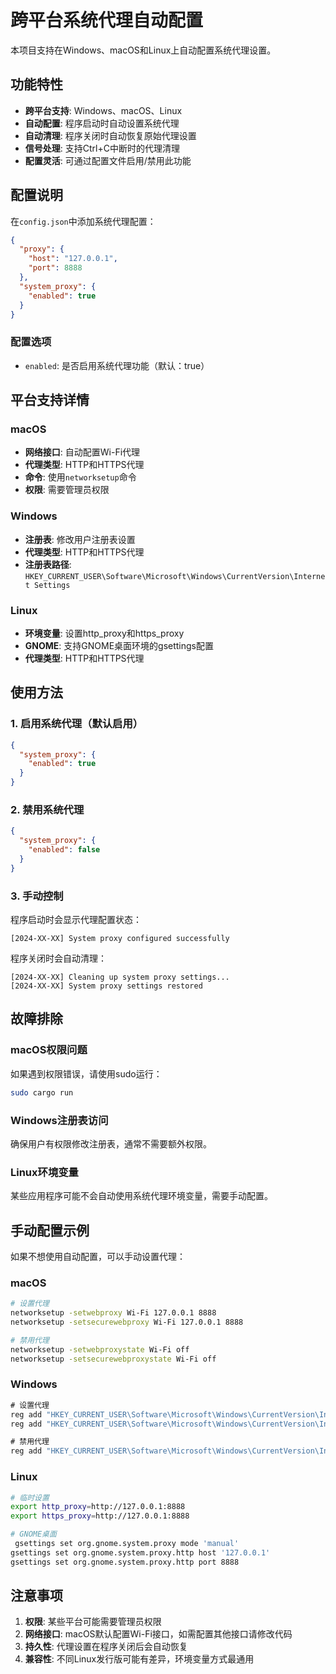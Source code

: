 # 跨平台系统代理自动配置

本项目支持在Windows、macOS和Linux上自动配置系统代理设置。

## 功能特性

- **跨平台支持**: Windows、macOS、Linux
- **自动配置**: 程序启动时自动设置系统代理
- **自动清理**: 程序关闭时自动恢复原始代理设置
- **信号处理**: 支持Ctrl+C中断时的代理清理
- **配置灵活**: 可通过配置文件启用/禁用此功能

## 配置说明

在`config.json`中添加系统代理配置：

```json
{
  "proxy": {
    "host": "127.0.0.1",
    "port": 8888
  },
  "system_proxy": {
    "enabled": true
  }
}
```

### 配置选项

- `enabled`: 是否启用系统代理功能（默认：true）

## 平台支持详情

### macOS
- **网络接口**: 自动配置Wi-Fi代理
- **代理类型**: HTTP和HTTPS代理
- **命令**: 使用`networksetup`命令
- **权限**: 需要管理员权限

### Windows
- **注册表**: 修改用户注册表设置
- **代理类型**: HTTP和HTTPS代理
- **注册表路径**: `HKEY_CURRENT_USER\Software\Microsoft\Windows\CurrentVersion\Internet Settings`

### Linux
- **环境变量**: 设置http_proxy和https_proxy
- **GNOME**: 支持GNOME桌面环境的gsettings配置
- **代理类型**: HTTP和HTTPS代理

## 使用方法

### 1. 启用系统代理（默认启用）
```json
{
  "system_proxy": {
    "enabled": true
  }
}
```

### 2. 禁用系统代理
```json
{
  "system_proxy": {
    "enabled": false
  }
}
```

### 3. 手动控制
程序启动时会显示代理配置状态：
```
[2024-XX-XX] System proxy configured successfully
```

程序关闭时会自动清理：
```
[2024-XX-XX] Cleaning up system proxy settings...
[2024-XX-XX] System proxy settings restored
```

## 故障排除

### macOS权限问题
如果遇到权限错误，请使用sudo运行：
```bash
sudo cargo run
```

### Windows注册表访问
确保用户有权限修改注册表，通常不需要额外权限。

### Linux环境变量
某些应用程序可能不会自动使用系统代理环境变量，需要手动配置。

## 手动配置示例

如果不想使用自动配置，可以手动设置代理：

### macOS
```bash
# 设置代理
networksetup -setwebproxy Wi-Fi 127.0.0.1 8888
networksetup -setsecurewebproxy Wi-Fi 127.0.0.1 8888

# 禁用代理
networksetup -setwebproxystate Wi-Fi off
networksetup -setsecurewebproxystate Wi-Fi off
```

### Windows
```cmd
# 设置代理
reg add "HKEY_CURRENT_USER\Software\Microsoft\Windows\CurrentVersion\Internet Settings" /v ProxyEnable /t REG_DWORD /d 1 /f
reg add "HKEY_CURRENT_USER\Software\Microsoft\Windows\CurrentVersion\Internet Settings" /v ProxyServer /t REG_SZ /d "127.0.0.1:8888" /f

# 禁用代理
reg add "HKEY_CURRENT_USER\Software\Microsoft\Windows\CurrentVersion\Internet Settings" /v ProxyEnable /t REG_DWORD /d 0 /f
```

### Linux
```bash
# 临时设置
export http_proxy=http://127.0.0.1:8888
export https_proxy=http://127.0.0.1:8888

# GNOME桌面
 gsettings set org.gnome.system.proxy mode 'manual'
gsettings set org.gnome.system.proxy.http host '127.0.0.1'
gsettings set org.gnome.system.proxy.http port 8888
```

## 注意事项

1. **权限**: 某些平台可能需要管理员权限
2. **网络接口**: macOS默认配置Wi-Fi接口，如需配置其他接口请修改代码
3. **持久性**: 代理设置在程序关闭后会自动恢复
4. **兼容性**: 不同Linux发行版可能有差异，环境变量方式最通用